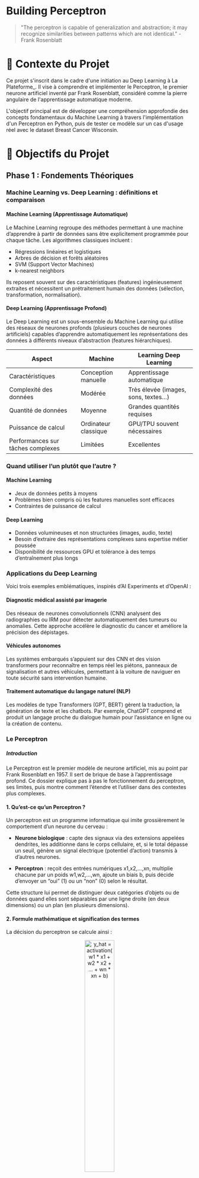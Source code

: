 # Building Perceptron

> "The perceptron is capable of generalization and abstraction; it may recognize similarities between patterns which are not identical." - Frank Rosenblatt

# 📖 Contexte du Projet
Ce projet s'inscrit dans le cadre d'une initiation au Deep Learning à La Plateforme_. Il vise à comprendre et implémenter le Perceptron, le premier neurone artificiel inventé par Frank Rosenblatt, considéré comme la pierre angulaire de l'apprentissage automatique moderne.

L'objectif principal est de développer une compréhension approfondie des concepts fondamentaux du Machine Learning à travers l'implémentation d'un Perceptron en Python, puis de tester ce modèle sur un cas d'usage réel avec le dataset Breast Cancer Wisconsin.

# 🎯 Objectifs du Projet

## Phase 1 : Fondements Théoriques

### Machine Learning vs. Deep Learning : définitions et comparaison

#### Machine Learning (Apprentissage Automatique)

Le Machine Learning regroupe des méthodes permettant à une machine d’apprendre à partir de données sans être explicitement programmée pour chaque tâche. Les algorithmes classiques incluent :

- Régressions linéaires et logistiques
- Arbres de décision et forêts aléatoires
- SVM (Support Vector Machines)
- k-nearest neighbors

Ils reposent souvent sur des caractéristiques (features) ingénieusement extraites et nécessitent un prétraitement humain des données (sélection, transformation, normalisation).

#### Deep Learning (Apprentissage Profond)

Le Deep Learning est un sous-ensemble du Machine Learning qui utilise des réseaux de neurones profonds (plusieurs couches de neurones artificiels) capables d’apprendre automatiquement les représentations des données à différents niveaux d’abstraction (features hiérarchiques).

Aspect                            | Machine              | Learning Deep Learning              |
----------------------------------|----------------------|-------------------------------------|
Caractéristiques                  | Conception manuelle  | Apprentissage automatique           |
Complexité des données            | Modérée              | Très élevée (images, sons, textes…) |
Quantité de données               | Moyenne              | Grandes quantités requises          |
Puissance de calcul               | Ordinateur classique | GPU/TPU souvent nécessaires         |
Performances sur tâches complexes | Limitées             | Excellentes                         |

### Quand utiliser l’un plutôt que l’autre ?

#### Machine Learning

- Jeux de données petits à moyens
- Problèmes bien compris où les features manuelles sont efficaces
- Contraintes de puissance de calcul

#### Deep Learning

- Données volumineuses et non structurées (images, audio, texte)
- Besoin d’extraire des représentations complexes sans expertise métier poussée
- Disponibilité de ressources GPU et tolérance à des temps d’entraînement plus longs

### Applications du Deep Learning

Voici trois exemples emblématiques, inspirés d’AI Experiments et d’OpenAI :

#### Diagnostic médical assisté par imagerie

Des réseaux de neurones convolutionnels (CNN) analysent des radiographies ou IRM pour détecter automatiquement des tumeurs ou anomalies. Cette approche accélère le diagnostic du cancer et améliore la précision des dépistages.

#### Véhicules autonomes

Les systèmes embarqués s’appuient sur des CNN et des vision transformers pour reconnaître en temps réel les piétons, panneaux de signalisation et autres véhicules, permettant à la voiture de naviguer en toute sécurité sans intervention humaine.

#### Traitement automatique du langage naturel (NLP)

Les modèles de type Transformers (GPT, BERT) gèrent la traduction, la génération de texte et les chatbots. Par exemple, ChatGPT comprend et produit un langage proche du dialogue humain pour l’assistance en ligne ou la création de contenu.

### Le Perceptron

##### Introduction

Le Perceptron est le premier modèle de neurone artificiel, mis au point par Frank Rosenblatt en 1957. Il sert de brique de base à l’apprentissage profond. Ce dossier explique pas à pas le fonctionnement du perceptron, ses limites, puis montre comment l’étendre et l’utiliser dans des contextes plus complexes.

#### 1. **Qu’est-ce qu’un Perceptron ?**

Un perceptron est un programme informatique qui imite grossièrement le comportement d’un neurone du cerveau :

- **Neurone biologique** : capte des signaux via des extensions appelées dendrites, les additionne dans le corps cellulaire, et, si le total dépasse un seuil, génère un signal électrique (potentiel d’action) transmis à d’autres neurones.

- **Perceptron** : reçoit des entrées numériques x1,x2,…,xn, multiplie chacune par un poids w1,w2,…,wn, ajoute un biais b, puis décide d’envoyer un “oui” (1) ou un “non” (0) selon le résultat.

Cette structure lui permet de distinguer deux catégories d’objets ou de données quand elles sont séparables par une ligne droite (en deux dimensions) ou un plan (en plusieurs dimensions).

#### 2. **Formule mathématique et signification des termes**

La décision du perceptron se calcule ainsi :
<br>
<div align="center">
   <img src="images/formule_perceptron.png" alt="y_hat = activation(w1 * x1 + w2 * x2 + ... + wn * xn + b)" style="width: 40%; max-width: 900px;">
</div>
<br>
- xi : valeur de la i-ème entrée (ex. intensité d’un pixel).
- wi : poids attribué à cette entrée (force du lien synaptique).
- b : biais, permet de décaler la frontière de décision.
- z : somme pondérée des entrées plus le biais (équivalent du potentiel d’action).
- f : fonction d’activation qui convertit 
- z en 0 ou 1.

La fonction d’activation la plus simple est le seuil de Heaviside :
<br>
<div align="center">
   <img src="images/regle_activation.png" alt="Fonction d'activation" style="width: 40%; max-width: 900px;">
</div>
<br>

#### 3. Comment apprend-on ?

L’apprentissage consiste à ajuster les poids wi et le biais b pour que le perceptron donne la bonne réponse sur des exemples connus. On utilise la règle de mise à jour suivante pour chaque exemple (x,y) :
<br>
<div align="center">
   <img src="images/regle_apprentissage.png" alt="Fonction d'apprentissage" style="width: 40%; max-width: 900px;">
</div>
<br>

1. Calculer la sortie : y^=f(∑wi xi+b)
2. Mesurer l’erreur : δ=y−y^
3. Mettre à jour : wi←wi+η δ xietb←b+η δ
    où η est le taux d’apprentissage, un petit nombre (ex. 0,01) qui détermine la vitesse d’ajustement.

On répète ces étapes sur tous les exemples, plusieurs fois (plusieurs époques), jusqu’à obtenir un taux de bonnes réponses satisfaisant.

#### 4. Processus d’entraînement complet

1. Initialisation aléatoire : attribuer de petits poids et biais proches de zéro.
2. Boucle d’époques :
      - Pour chaque exemple :
            - Prédire y^
            - Calculer l’erreur δ
            - Ajuster wi et b

3. Vérification : arrêter si l’erreur moyenne tombe en-dessous d’un seuil ou après un nombre fixe d’époques.

#### 5. Limites du Perceptron

- Données linéairement séparables : il ne résout que les problèmes où une ligne ou un plan peut séparer les deux classes (ex. XOR n’est pas séparable).
- Convergence non garantie si les données ne satisfont pas cette condition.
- Frontière plane : incapable de modéliser des formes de séparation complexes.
- Sensibilité aux choix du taux d’apprentissage et à l’initialisation des poids.

#### 6. Aller plus loin : perceptrons multicouches et backpropagation

Pour traiter des données non linéaires, on assemble plusieurs perceptrons en couches :
- Chaque couche applique la même opération (somme pondérée + fonction d’activation) sur la sortie de la couche précédente.
- On appelle cela un réseau de neurones multicouches (MLP).
- L’algorithme de rétropropagation (backpropagation) calcule les dérivées de l’erreur par rapport à chaque poids en propageant l’erreur à rebours, puis ajuste tous les poids simultanément.

#### 7. Versions améliorées et bonnes pratiques

- Fonctions d’activation modernes : ReLU, tanh, sigmoïde, qui gèrent mieux le phénomène de gradient.
- Optimiseurs avancés : Adam, RMSProp, qui adaptent automatiquement le taux d’apprentissage.
- Régularisation : Dropout, weight decay, pour éviter le surapprentissage.
- Normalisation : Batch Normalization, pour stabiliser et accélérer l’entraînement.

#### 8. Exemples de code Python (orienté objet)

*python*
import numpy as np

class Perceptron:
    def __init__(self, n_inputs, lr=0.01):
        self.w = np.random.randn(n_inputs) * 0.01
        self.b = 0.0
        self.lr = lr

    def activation(self, z):
        return 1 if z >= 0 else 0

    def predict(self, X):
        z = np.dot(X, self.w) + self.b
        return self.activation(z)

    def train(self, X_train, y_train, epochs=100):
        for _ in range(epochs):
            for x, y in zip(X_train, y_train):
                y_pred = self.predict(x)
                delta = y - y_pred
                self.w += self.lr * delta * x
                self.b += self.lr * delta

Test rapide :
python
# Données factices
X = np.random.randn(200, 2)
y = np.where(X[:,0] + X[:,1] > 0, 1, 0)

model = Perceptron(n_inputs=2, lr=0.01)
model.train(X, y, epochs=50)

preds = np.array([model.predict(x) for x in X])
print("Précision :", np.mean(preds == y))

<div style="page-break-after: always;"></div>

## Phase 2 : Implémentation

- Développer une classe Perceptron en Python (programmation orientée objet)

- Tester le modèle sur des données factices générées aléatoirement

- Valider le fonctionnement de l'algorithme d'apprentissage

## Phase 3 : Application Pratique

- Analyser le dataset Breast Cancer Wisconsin

- Réaliser une analyse exploratoire complète des données

- Appliquer des techniques de réduction de dimensionnalité

- Évaluer les performances du Perceptron avec des métriques appropriées

- Proposer des améliorations pour optimiser les résultats

# 📊 Données Utilisées

**Dataset** : Breast Cancer Wisconsin
**Source** : UCI Machine Learning Repository

- Problématique : Classification binaire pour le diagnostic du cancer du sein

- Caractéristiques : 30 features numériques décrivant les caractéristiques des noyaux cellulaires

- Objectif : Prédire si une tumeur est bénigne ou maligne

## Approche d'Analyse

- Nettoyage des données : Gestion des valeurs manquantes et des outliers

- Analyse exploratoire : Visualisations et statistiques descriptives

- Réduction de dimensionnalité : Application de techniques appropriées

- Modélisation : Entraînement du Perceptron développé

- Évaluation : Métriques de performance adaptées au contexte médical

# 🛠️ Outils et Technologies

## Langages et Frameworks

- Python : Langage principal du projet

- NumPy : Calculs numériques et algèbre linéaire

- Pandas : Manipulation et analyse de données

- Matplotlib/Seaborn : Visualisation de données

- Scikit-learn : Preprocessing et métriques d'évaluation

# Techniques Appliquées

## Programmation Orientée Objet : Architecture modulaire du Perceptron

- Analyse Exploratoire : Compréhension approfondie des données

- Réduction de Dimensionnalité : Optimisation des features

- Validation Croisée : Évaluation robuste du modèle

# 📁 Structure du Repository

```
text
building-perceptron/
├── .env                    # environnement python
├── script.py                 # Classe Perceptron implémentée
├── notebook.ipynb           # Analyse complète et modélisation
├── README.md               # Documentation du projet
├── Data/                   # Données du projet
├── visualizations/         # Graphiques et visualisations
└── requirements.txt        # Dépendances Python
```

# 📈 Résultats et Conclusions

## Performance du Perceptron

[Insérer ici les métriques obtenues lors de l'évaluation]

## Limites Identifiées

Le Perceptron présente certaines limitations inhérentes :

- Capacité limitée aux problèmes linéairement séparables

- Sensibilité à l'initialisation des poids

- Convergence non garantie pour certains datasets

## Améliorations Proposées

- Implémentation du Perceptron multi-couches

- Utilisation de fonctions d'activation non-linéaires

- Application de techniques de régularisation

- Optimisation des hyperparamètres

# 📚 Bibliographie
## Ressources Académiques

- Rosenblatt, F. (1958). "The Perceptron: A Probabilistic Model for Information Storage and Organization in the Brain"

- Minsky, M., & Papert, S. (1969). "Perceptrons: An Introduction to Computational Geometry"

## Ressources Techniques

- Perceptron Algorithm with Code Example ML for beginners!

- Gradient Descent Simply Explained! ML for beginners with Code Example!

- Boruta-py Documentation

## Datasets
- Breast Cancer Wisconsin (Diagnostic) Dataset - UCI Machine Learning Repository

# 🔄 Développement et Maintenance

Ce projet a été développé dans le cadre de la formation en Intelligence Artificielle et Data Science à La Plateforme. Il constitue une base solide pour l'apprentissage des concepts fondamentaux du Machine Learning et peut être étendu avec des algorithmes plus complexes.